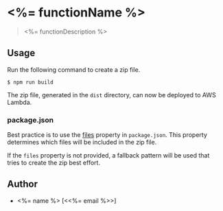 # <%= functionName %>

> <%= functionDescription %>


## Usage

Run the following command to create a zip file.

```
$ npm run build
```

The zip file, generated in the `dist` directory, can now be deployed to AWS Lambda.

### package.json

Best practice is to use the [files](https://docs.npmjs.com/files/package.json#files) property
in `package.json`. This property determines which files will be included in the zip file.

If the `files` property is not provided, a fallback pattern will be used that tries to create
the zip best effort.


## Author

- <%= name %> [<<%= email %>>]
